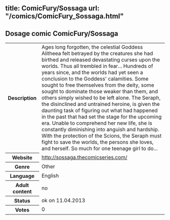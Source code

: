 title: ComicFury/Sossaga
url: "/comics/ComicFury_Sossaga.html"
---
Dosage comic ComicFury/Sossaga
-----------------------------------------

<table class="comicinfo">
<tr>
<th>Description</th><td>Ages long forgotten, the celestial Goddess Alitheea felt betrayed by the creatures she had birthed and released devastating curses upon the worlds. Thus all trembled in fear... Hundreds of years since, and the worlds had yet seen a conclusion to the Goddess' calamities. Some sought to free themselves from the deity, some sought to dominate those weaker than them, and others simply wished to be left alone. The Seraph, the disinclined and untrained heroine, is given the daunting task of figuring out what had happened in the past that had set the stage for the upcoming era. Unable to comprehend her new life, she is constantly diminishing into anguish and hardship. With the protection of the Scions, the Seraph must fight to save the worlds, the persons she loves, and herself. So much for one teenage girl to do...</td>
</tr>
<tr>
<th>Website</th><td><a href="http://sossaga.thecomicseries.com/">http://sossaga.thecomicseries.com/</a></td>
</tr>
<tr>
<th>Genre</th><td>Other</td>
</tr>
<tr>
<th>Language</th><td>English</td>
</tr>
<tr>
<th>Adult content</th><td>no</td>
</tr>
<tr>
<th>Status</th><td>ok on 11.04.2013</td>
</tr>
<tr>
<th>Votes</th><td>0</div></td>
</tr>
</table>
